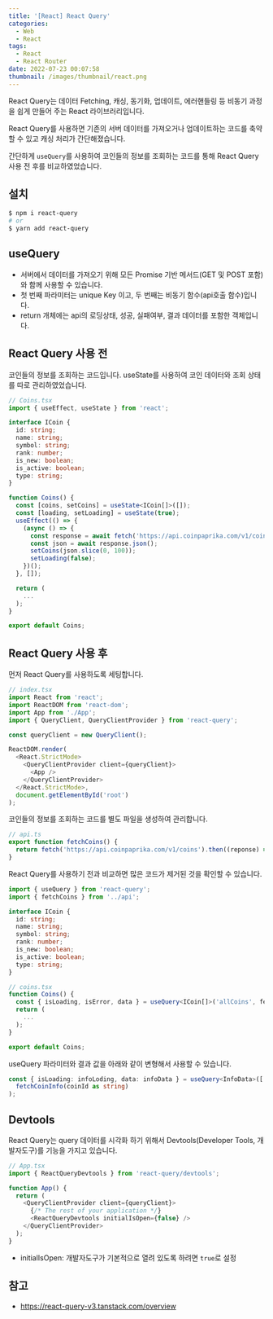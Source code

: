 ```yaml
---
title: '[React] React Query'
categories:
  - Web
  - React
tags:
  - React
  - React Router
date: 2022-07-23 00:07:58
thumbnail: /images/thumbnail/react.png
---
```


React Query는 데이터 Fetching, 캐싱, 동기화, 업데이트, 에러핸들링 등 비동기 과정을 쉽게 만들어 주는 React 라이브러리입니다.

React Query를 사용하면 기존의 서버 데이터를 가져오거나 업데이트하는 코드를 축약할 수 있고 캐싱 처리가 간단해졌습니다.

간단하게 `useQuery`를 사용하여 코인들의 정보를 조회하는 코드를 통해 React Query 사용 전 후를 비교하였었습니다.

## 설치

```bash
$ npm i react-query
# or
$ yarn add react-query
```

## useQuery

- 서버에서 데이터를 가져오기 위해 모든 Promise 기반 메서드(GET 및 POST 포함)와 함께 사용할 수 있습니다.
- 첫 번째 파라미터는 unique Key 이고, 두 번째는 비동기 함수(api호출 함수)입니다.
- return 개체에는 api의 로딩상태, 성공, 실패여부, 결과 데이터를 포함한 객체입니다.

## React Query 사용 전

코인들의 정보를 조회하는 코드입니다. useState를 사용하여 코인 데이터와 조회 상태를 따로 관리하였었습니다.

```ts
// Coins.tsx
import { useEffect, useState } from 'react';

interface ICoin {
  id: string;
  name: string;
  symbol: string;
  rank: number;
  is_new: boolean;
  is_active: boolean;
  type: string;
}

function Coins() {
  const [coins, setCoins] = useState<ICoin[]>([]);
  const [loading, setLoading] = useState(true);
  useEffect(() => {
    (async () => {
      const response = await fetch('https://api.coinpaprika.com/v1/coins');
      const json = await response.json();
      setCoins(json.slice(0, 100));
      setLoading(false);
    })();
  }, []);

  return (
    ...
  );
}

export default Coins;
```

## React Query 사용 후

먼저 React Query를 사용하도록 세팅합니다.

```ts
// index.tsx
import React from 'react';
import ReactDOM from 'react-dom';
import App from './App';
import { QueryClient, QueryClientProvider } from 'react-query';

const queryClient = new QueryClient();

ReactDOM.render(
  <React.StrictMode>
    <QueryClientProvider client={queryClient}>
      <App />
    </QueryClientProvider>
  </React.StrictMode>,
  document.getElementById('root')
);
```

코인들의 정보를 조회하는 코드를 별도 파일을 생성하여 관리합니다.

```ts
// api.ts
export function fetchCoins() {
  return fetch('https://api.coinpaprika.com/v1/coins').then((reponse) => reponse.json());
}
```

React Query를 사용하기 전과 비교하면 많은 코드가 제거된 것을 확인할 수 있습니다.

```ts
import { useQuery } from 'react-query';
import { fetchCoins } from '../api';

interface ICoin {
  id: string;
  name: string;
  symbol: string;
  rank: number;
  is_new: boolean;
  is_active: boolean;
  type: string;
}

// coins.tsx
function Coins() {
  const { isLoading, isError, data } = useQuery<ICoin[]>('allCoins', fetchCoins);
  return (
    ...
  );
}

export default Coins;
```

useQuery 파라미터와 결과 값을 아래와 같이 변형해서 사용할 수 있습니다.

```ts
const { isLoading: infoLoding, data: infoData } = useQuery<InfoData>(['info', coinId], () =>
  fetchCoinInfo(coinId as string)
);
```

## Devtools

React Query는 query 데이터를 시각화 하기 위해서 Devtools(Developer Tools, 개발자도구)를 기능을 가지고 있습니다.

```ts
// App.tsx
import { ReactQueryDevtools } from 'react-query/devtools';

function App() {
  return (
    <QueryClientProvider client={queryClient}>
      {/* The rest of your application */}
      <ReactQueryDevtools initialIsOpen={false} />
    </QueryClientProvider>
  );
}
```

- initialIsOpen: 개발자도구가 기본적으로 열려 있도록 하려면 `true`로 설정

## 참고

- https://react-query-v3.tanstack.com/overview
